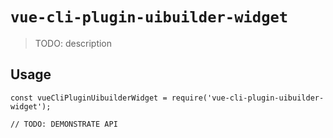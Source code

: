 # `vue-cli-plugin-uibuilder-widget`

> TODO: description

## Usage

```
const vueCliPluginUibuilderWidget = require('vue-cli-plugin-uibuilder-widget');

// TODO: DEMONSTRATE API
```
